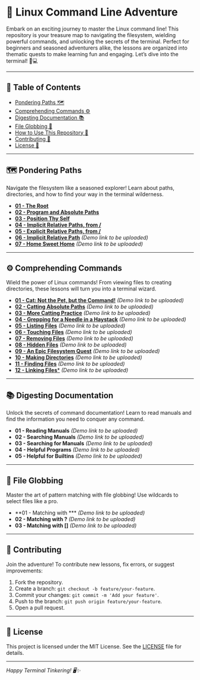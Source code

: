 # 🚀 Linux Command Line Adventure

Embark on an exciting journey to master the Linux command line! This repository is your treasure map to navigating the filesystem, wielding powerful commands, and unlocking the secrets of the terminal. Perfect for beginners and seasoned adventurers alike, the lessons are organized into thematic quests to make learning fun and engaging. Let’s dive into the terminal! 🐧💻

---

## 📜 Table of Contents

- [Pondering Paths 🗺️](https://github.com/uchihashahin01/Linux---Your-Friend/tree/main/01%20-%20Pondering%20Paths)
- [Comprehending Commands ⚙️](#)
- [Digesting Documentation 📚](#)
- [File Globbing 🌟](#)
- [How to Use This Repository 🧭](#)
- [Contributing 🤝](#)
- [License 📜](#)

---

## 🗺️ Pondering Paths

Navigate the filesystem like a seasoned explorer! Learn about paths, directories, and how to find your way in the terminal wilderness.

- [**01 - The Root**](https://github.com/uchihashahin01/Linux---Your-Friend/blob/main/01%20-%20Pondering%20Paths/01%20-%20The%20Root.markdown)
- [**02 - Program and Absolute Paths**](https://github.com/uchihashahin01/Linux---Your-Friend/blob/main/01%20-%20Pondering%20Paths/02%20-%20Program%20and%20Absolute%20Paths.markdown)
- [**03 - Position Thy Self**](https://github.com/uchihashahin01/Linux---Your-Friend/blob/main/01%20-%20Pondering%20Paths/03%20-%20Position%20thy%20Self.markdown)
- [**04 - Implicit Relative Paths, from /**](https://github.com/uchihashahin01/Linux---Your-Friend/blob/main/01%20-%20Pondering%20Paths/04%20-%20Implicit%20Relative%20Paths%2C%20from%20(backslash).markdown)
- [**05 - Explicit Relative Paths, from /**](https://github.com/uchihashahin01/Linux---Your-Friend/blob/main/01%20-%20Pondering%20Paths/05%20-%20explicit%20relative%20paths%2C%20from%20().markdown)
- [**06 - Implicit Relative Path**](#) *(Demo link to be uploaded)*
- [**07 - Home Sweet Home**](#) *(Demo link to be uploaded)*

---

## ⚙️ Comprehending Commands

Wield the power of Linux commands! From viewing files to creating directories, these lessons will turn you into a terminal wizard.

- [**01 - Cat: Not the Pet, but the Command!**](#) *(Demo link to be uploaded)*
- [**02 - Catting Absolute Paths**](#) *(Demo link to be uploaded)*
- [**03 - More Catting Practice**](#) *(Demo link to be uploaded)*
- [**04 - Grepping for a Needle in a Haystack**](#) *(Demo link to be uploaded)*
- [**05 - Listing Files**](#) *(Demo link to be uploaded)*
- [**06 - Touching Files**](#) *(Demo link to be uploaded)*
- [**07 - Removing Files**](#) *(Demo link to be uploaded)*
- [**08 - Hidden Files**](#) *(Demo link to be uploaded)*
- [**09 - An Epic Filesystem Quest**](#) *(Demo link to be uploaded)*
- [**10 - Making Directories**](#) *(Demo link to be uploaded)*
- [**11 - Finding Files**](#) *(Demo link to be uploaded)*
- [**12 - Linking Files***](#) *(Demo link to be uploaded)*

---

## 📚 Digesting Documentation

Unlock the secrets of command documentation! Learn to read manuals and find the information you need to conquer any command.

- **01 - Reading Manuals** *(Demo link to be uploaded)*
- **02 - Searching Manuals** *(Demo link to be uploaded)*
- **03 - Searching for Manuals** *(Demo link to be uploaded)*
- **04 - Helpful Programs** *(Demo link to be uploaded)*
- **05 - Helpful for Builtins** *(Demo link to be uploaded)*

---

## 🌟 File Globbing

Master the art of pattern matching with file globbing! Use wildcards to select files like a pro.

- **01 - Matching with *** *(Demo link to be uploaded)*
- **02 - Matching with ?** *(Demo link to be uploaded)*
- **03 - Matching with []** *(Demo link to be uploaded)*

---



## 🤝 Contributing

Join the adventure! To contribute new lessons, fix errors, or suggest improvements:

1. Fork the repository.
2. Create a branch: `git checkout -b feature/your-feature`.
3. Commit your changes: `git commit -m 'Add your feature'`.
4. Push to the branch: `git push origin feature/your-feature`.
5. Open a pull request.

---

## 📜 License

This project is licensed under the MIT License. See the [LICENSE](https://grok.com/chat/LICENSE) file for details.

---

*Happy Terminal Tinkering! 🖥️✨*